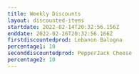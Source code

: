 ```yaml
---
title: Weekly Discounts
layout: discounted-items
startdate: 2022-02-14T20:32:56.156Z
enddate: 2022-02-26T20:32:56.166Z
firstdiscountedprod: Lebanon Balogna
percentage1: 10
seconddiscountedprod: PepperJack Cheese
percentage2: 10
---
```

